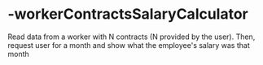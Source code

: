 # -workerContractsSalaryCalculator
Read data from a worker with N contracts (N provided by the user). Then, request user for a month and show what the employee's salary was that month
